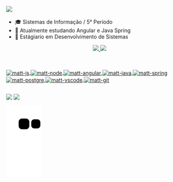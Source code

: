 <div>
<a href="https://git.io/typing-svg"><img src="https://readme-typing-svg.herokuapp.com?font=Calibri&size=30&duration=4000&pause=1500&color=ac21e6&width=450&lines=Oi,+eu+sou+Mateus+Santos.;Seja+bem-vindo!"/></a>
</div>

- 🎓 Sistemas de Informação / 5° Período
- 🌱 Atualmente estudando Angular e Java Spring
- 🚀 Estágiario em Desenvolvimento de Sistemas


<div align="center">
  <a href="https://github.com/mattyonder">
  <img height="180em" src="https://github-readme-stats.vercel.app/api?username=mattyonder&show_icons=false&theme=neon&include_all_commits=true&count_private=true"/>
  <img height="180em" src="https://github-readme-stats.vercel.app/api/top-langs/?username=mattyonder&layout=compact&langs_count=7&theme=neon"/>
</div>

##
<div style="display: inline_block"><br> 
  <img align= "center" alt="matt-js" heigth="30" width="40" src="https://cdn.jsdelivr.net/gh/devicons/devicon/icons/javascript/javascript-original.svg" />          
  <img align= "center" alt="matt-node" heigth="30" width="40" src="https://cdn.jsdelivr.net/gh/devicons/devicon/icons/nodejs/nodejs-original.svg" />
  <img align= "center" alt="matt-angular" heigth="30" width="40" src="https://cdn.jsdelivr.net/gh/devicons/devicon/icons/angularjs/angularjs-plain.svg" />
  <img align= "center" alt="matt-java" heigth="30" width="40" src="https://cdn.jsdelivr.net/gh/devicons/devicon/icons/java/java-original.svg" />
  <img align= "center" alt="matt-spring" heigth="30" width="40" src="https://cdn.jsdelivr.net/gh/devicons/devicon/icons/spring/spring-original.svg" />
  <img align= "center" alt="matt-postgre" heigth="30" width="40" src="https://cdn.jsdelivr.net/gh/devicons/devicon/icons/postgresql/postgresql-plain.svg" />
  <img align= "center" alt="matt-vscode" heigth="30" width="40"src="https://cdn.jsdelivr.net/gh/devicons/devicon/icons/vscode/vscode-original.svg" />
  <img align= "center" alt="matt-git"heigth="40" width="50"src="https://cdn.jsdelivr.net/gh/devicons/devicon/icons/git/git-original.svg" />

</div>

##
<div>
  <a href="https://www.linkedin.com/in/mateussantos-or/" target="_blank"><img src="https://img.shields.io/badge/-LinkedIn-%230077B5?style=for-the-badge&logo=linkedin&logoColor=white" target="_blank"></a> 
  <a href="https://medium.com/@mateussantosor5002" target="_blank"><img src="https://img.shields.io/badge/Medium-12100E?style=for-the-badge&logo=medium&logoColor=white" target="_blank"></a>

</div>

![Snake animation](https://github.com/mattyonder/mattyonder/blob/output/github-contribution-grid-snake.svg)


